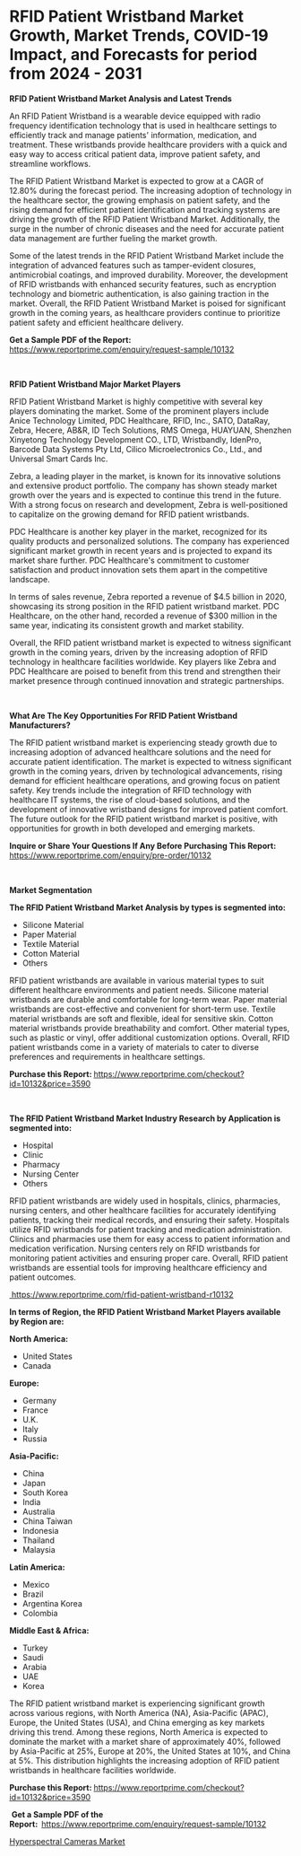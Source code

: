 <p><h1>RFID Patient Wristband Market Growth, Market Trends, COVID-19 Impact, and Forecasts for period from 2024 - 2031</h1></p><p><strong>RFID Patient Wristband Market Analysis and Latest Trends</strong></p>
<p><p>An RFID Patient Wristband is a wearable device equipped with radio frequency identification technology that is used in healthcare settings to efficiently track and manage patients' information, medication, and treatment. These wristbands provide healthcare providers with a quick and easy way to access critical patient data, improve patient safety, and streamline workflows.</p><p>The RFID Patient Wristband Market is expected to grow at a CAGR of 12.80% during the forecast period. The increasing adoption of technology in the healthcare sector, the growing emphasis on patient safety, and the rising demand for efficient patient identification and tracking systems are driving the growth of the RFID Patient Wristband Market. Additionally, the surge in the number of chronic diseases and the need for accurate patient data management are further fueling the market growth.</p><p>Some of the latest trends in the RFID Patient Wristband Market include the integration of advanced features such as tamper-evident closures, antimicrobial coatings, and improved durability. Moreover, the development of RFID wristbands with enhanced security features, such as encryption technology and biometric authentication, is also gaining traction in the market. Overall, the RFID Patient Wristband Market is poised for significant growth in the coming years, as healthcare providers continue to prioritize patient safety and efficient healthcare delivery.</p></p>
<p><strong>Get a Sample PDF of the Report:&nbsp;</strong> <a href="https://www.reportprime.com/enquiry/request-sample/10132">https://www.reportprime.com/enquiry/request-sample/10132</a></p>
<p>&nbsp;</p>
<p><strong>RFID Patient Wristband Major Market Players</strong></p>
<p><p>RFID Patient Wristband Market is highly competitive with several key players dominating the market. Some of the prominent players include Anice Technology Limited, PDC Healthcare, RFID, Inc., SATO, DataRay, Zebra, Hecere, AB&R, ID Tech Solutions, RMS Omega, HUAYUAN, Shenzhen Xinyetong Technology Development CO., LTD, Wristbandly, IdenPro, Barcode Data Systems Pty Ltd, Cilico Microelectronics Co., Ltd., and Universal Smart Cards Inc.</p><p>Zebra, a leading player in the market, is known for its innovative solutions and extensive product portfolio. The company has shown steady market growth over the years and is expected to continue this trend in the future. With a strong focus on research and development, Zebra is well-positioned to capitalize on the growing demand for RFID patient wristbands.</p><p>PDC Healthcare is another key player in the market, recognized for its quality products and personalized solutions. The company has experienced significant market growth in recent years and is projected to expand its market share further. PDC Healthcare's commitment to customer satisfaction and product innovation sets them apart in the competitive landscape.</p><p>In terms of sales revenue, Zebra reported a revenue of $4.5 billion in 2020, showcasing its strong position in the RFID patient wristband market. PDC Healthcare, on the other hand, recorded a revenue of $300 million in the same year, indicating its consistent growth and market stability.</p><p>Overall, the RFID patient wristband market is expected to witness significant growth in the coming years, driven by the increasing adoption of RFID technology in healthcare facilities worldwide. Key players like Zebra and PDC Healthcare are poised to benefit from this trend and strengthen their market presence through continued innovation and strategic partnerships.</p></p>
<p>&nbsp;</p>
<p><strong>What Are The Key Opportunities For RFID Patient Wristband Manufacturers?</strong></p>
<p><p>The RFID patient wristband market is experiencing steady growth due to increasing adoption of advanced healthcare solutions and the need for accurate patient identification. The market is expected to witness significant growth in the coming years, driven by technological advancements, rising demand for efficient healthcare operations, and growing focus on patient safety. Key trends include the integration of RFID technology with healthcare IT systems, the rise of cloud-based solutions, and the development of innovative wristband designs for improved patient comfort. The future outlook for the RFID patient wristband market is positive, with opportunities for growth in both developed and emerging markets.</p></p>
<p><strong>Inquire or Share Your Questions If Any Before Purchasing This Report:</strong> <a href="https://www.reportprime.com/enquiry/pre-order/10132">https://www.reportprime.com/enquiry/pre-order/10132</a></p>
<p>&nbsp;</p>
<p><strong>Market Segmentation</strong></p>
<p><strong>The RFID Patient Wristband Market Analysis by types is segmented into:</strong></p>
<p><ul><li>Silicone Material</li><li>Paper Material</li><li>Textile Material</li><li>Cotton Material</li><li>Others</li></ul></p>
<p><p>RFID patient wristbands are available in various material types to suit different healthcare environments and patient needs. Silicone material wristbands are durable and comfortable for long-term wear. Paper material wristbands are cost-effective and convenient for short-term use. Textile material wristbands are soft and flexible, ideal for sensitive skin. Cotton material wristbands provide breathability and comfort. Other material types, such as plastic or vinyl, offer additional customization options. Overall, RFID patient wristbands come in a variety of materials to cater to diverse preferences and requirements in healthcare settings.</p></p>
<p><strong>Purchase this Report:&nbsp;</strong><a href="https://www.reportprime.com/checkout?id=10132&price=3590">https://www.reportprime.com/checkout?id=10132&price=3590</a></p>
<p>&nbsp;</p>
<p><strong>The RFID Patient Wristband Market Industry Research by Application is segmented into:</strong></p>
<p><ul><li>Hospital</li><li>Clinic</li><li>Pharmacy</li><li>Nursing Center</li><li>Others</li></ul></p>
<p><p>RFID patient wristbands are widely used in hospitals, clinics, pharmacies, nursing centers, and other healthcare facilities for accurately identifying patients, tracking their medical records, and ensuring their safety. Hospitals utilize RFID wristbands for patient tracking and medication administration. Clinics and pharmacies use them for easy access to patient information and medication verification. Nursing centers rely on RFID wristbands for monitoring patient activities and ensuring proper care. Overall, RFID patient wristbands are essential tools for improving healthcare efficiency and patient outcomes.</p></p>
<p><a href="https://www.reportprime.com/rfid-patient-wristband-r10132">&nbsp;https://www.reportprime.com/rfid-patient-wristband-r10132</a></p>
<p><strong>In terms of Region, the RFID Patient Wristband Market Players available by Region are:</strong></p>
<p>
    <p> <strong> North America: </strong>
        <ul>
            <li>United States</li>
            <li>Canada</li>
        </ul>
        </p> 
    <p> <strong> Europe: </strong>
        <ul>
            <li>Germany</li>
            <li>France</li>
            <li>U.K.</li>
            <li>Italy</li>
            <li>Russia</li>
        </ul>
        </p> 
    <p> <strong> Asia-Pacific: </strong>
        <ul>
            <li>China</li>
            <li>Japan</li>
            <li>South Korea</li>
            <li>India</li>
            <li>Australia</li>
            <li>China Taiwan</li>
            <li>Indonesia</li>
            <li>Thailand</li>
            <li>Malaysia</li>
        </ul>
        </p> 
    <p> <strong> Latin America: </strong>
        <ul>
            <li>Mexico</li>
            <li>Brazil</li>
            <li>Argentina Korea</li>
            <li>Colombia</li>
        </ul>
        </p> 
    <p> <strong> Middle East & Africa: </strong>
        <ul>
            <li>Turkey</li>
            <li>Saudi</li>
            <li>Arabia</li>
            <li>UAE</li>
            <li>Korea</li>
        </ul>
    </p>
    </p>
<p><p>The RFID patient wristband market is experiencing significant growth across various regions, with North America (NA), Asia-Pacific (APAC), Europe, the United States (USA), and China emerging as key markets driving this trend. Among these regions, North America is expected to dominate the market with a market share of approximately 40%, followed by Asia-Pacific at 25%, Europe at 20%, the United States at 10%, and China at 5%. This distribution highlights the increasing adoption of RFID patient wristbands in healthcare facilities worldwide.</p></p>
<p><strong>Purchase this Report: </strong><a href="https://www.reportprime.com/checkout?id=10132&price=3590">https://www.reportprime.com/checkout?id=10132&price=3590</a></p>
<p>&nbsp;<strong>Get a Sample PDF of the Report:&nbsp;&nbsp;</strong><a href="https://www.reportprime.com/enquiry/request-sample/10132">https://www.reportprime.com/enquiry/request-sample/10132</a></p>
<p><strong></strong></p>
<p><p><a href="https://meowing-canidae-761.notion.site/Hyperspectral-Cameras-Market-Trends-and-Market-Analysis-forecasted-for-period-2024-2031-5a1229f8190043a697fa3bfd5d65ad72">Hyperspectral Cameras Market</a></p></p>